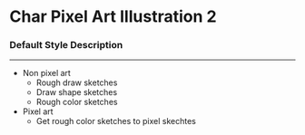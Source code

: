 # Char Pixel Art Illustration 2

### Default Style Description
---
- Non pixel art
	- Rough draw sketches
	- Draw shape sketches
	- Rough color sketches
- Pixel art
	- Get rough color sketches to pixel skechtes